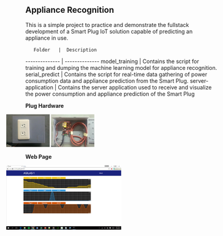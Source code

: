 ## Appliance Recognition
This is a simple project to practice and demonstrate the fullstack development of a Smart Plug IoT solution capable
of predicting an appliance in use.   

       Folder   |  Description 
 -------------- | --------------
 model_training | Contains the script for training and dumping the machine learning model for appliance recognition.
 serial_predict | Contains the script for real-time data gathering of power consumption data and appliance prediction from the Smart Plug.
 server-application | Contains the server application used to receive and visualize the power consumption and appliance prediction of the Smart Plug
 
 **Plug Hardware**
 
 <img src="https://github.com/cadrev/appliance-recognition/blob/master/attachment/plugs.png" width="230" style="position:relative; left:-50px;">
 
  **Web Page**
  
   <img src="https://github.com/cadrev/appliance-recognition/blob/master/attachment/website.png" width="300" style="position:relative; left:-50px;">
  
  

